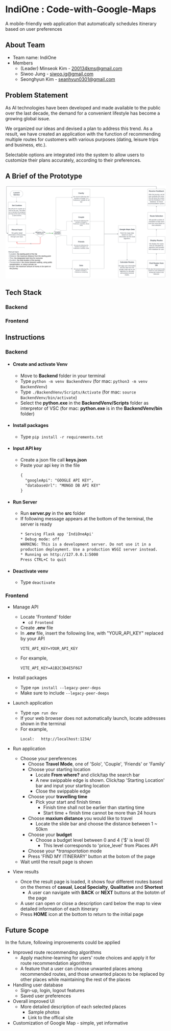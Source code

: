 # IndiOne : Code-with-Google-Maps

A mobile-friendly web application that automatically schedules itinerary based on user preferences

## About Team

- Team name: IndiOne
- Members
  - (Leader) Minseok Kim - 200134kms@gmail.com
  - Siwoo Jung - siwoo.jg@gmail.com
  - Seonghyun Kim - seanhyun0301@gmail.com

## Problem Statement

As AI technologies have been developed and made available to the public over the last decade, the demand for a convenient lifestyle has become a growing global issue.

We organized our ideas and devised a plan to address this trend. As a result, we have created an application with the function of recommending multiple routes for customers with various purposes (dating, leisure trips and business, etc.).

Selectable options are integrated into the system to allow users to customize their plans accurately, according to their preferences.

## A Brief of the Prototype

![Alt text](img/UML.png)

## Tech Stack

### Backend

### Frontend

## Instructions

### Backend

- #### Create and activate Venv

  - Move to **Backend** folder in your terminal
  - Type `python -m venv BackendVenv` (for mac: `python3 -m venv BackendVenv`)
  - Type `./BackendVenv/Scripts/Activate` (for mac: `source BackendVenv/bin/activate`)
  - Select the **python.exe** in the **BackendVenv/Scripts** folder as interpretor of VSC (for mac: **python.exe** is in the **BackendVenv/bin** folder)

- #### Install packages

  - Type `pip install -r requirements.txt`

- #### Input API key

  - Create a json file call **keys.json**
  - Paste your api key in the file
    ```
    {
      "googleApi": "GOOGLE API KEY",
      "databaseUrl": "MONGO DB API KEY"
    }
    ```

- #### Run Server

  - Run **server.py** in the **src** folder
  - If following message appears at the bottom of the terminal, the server is ready
    ```
    * Serving Flask app 'IndiOneApi'
    * Debug mode: off
    WARNING: This is a development server. Do not use it in a production deployment. Use a production WSGI server instead.
    * Running on http://127.0.0.1:5000
    Press CTRL+C to quit
    ```

- #### Deactivate venv
  - Type `deactivate`

### Frontend

- Manage API

  - Locate 'Frontend' folder
    - `cd Frontend`
  - Create **.env** file
  - In **.env** file, insert the following line, with "YOUR_API_KEY" replaced by your API
    ```
    VITE_API_KEY=YOUR_API_KEY
    ```
  - For example,
    ```
    VITE_API_KEY=A1B2C3D4E5F6G7
    ```

- Install packages

  - Type `npm install --legacy-peer-deps`
  - Make sure to include `--legacy-peer-deeps`

- Launch application
  - Type `npm run dev`
  - If your web browser does not automatically launch, locate addresses shown in the terminal
  - For example,
    ```
    Local:   http://localhost:1234/
    ```
- Run application
  - Choose your pereferences
    - Choose **Travel Mode**, one of 'Solo', 'Couple', 'Friends' or 'Family'
    - Choose your starting location
      - Locate **From where?** and click/tap the search bar
      - A new swippable edge is shown. Click/tap 'Starting Location' bar and input your starting location
      - Close the swippable edge
    - Choose your **travelling time**
      - Pick your start and finish times
        - Finish time shall not be earlier than starting time
        - Start time + finish time cannot be more than 24 hours
    - Choose **maxium distance** you would like to travel
      - Locate the slide bar and choose the distance between 1 ~ 50km
    - Choose your **budget**
      - Choose a budget level between 0 and 4 ('$' is level 0)
        - This level corresponds to 'price_level' from Places API
    - Choose your \*_transportation_ mode
    - Press 'FIND MY ITINERARY' button at the botom of the page
  - Wait until the result page is shown
- View results
  - Once the result page is loaded, it shows four different routes based on the themes of **casual**, **Local Specialty**, **Qualitative** and **Shortest**
    - A user can navigate with **BACK** or **NEXT** buttons at the bototm of the page
  - A user can open or close a description card below the map to view detailed information of each itinerary
  - Press **HOME** icon at the bottom to return to the initial page

## Future Scope

In the future, following improvements could be applied

- Improved route recommending algorithms
  - Apply machine-learning for users' route choices and apply it for route recommendation algorithms
  - A feature that a user can choose unwanted places among recommended routes, and those unwanted places to be replaced by other places while maintaining the rest of the places
- Handling user database
  - Sign-up, login, logout features
  - Saved user preferences
- Overall improved UI
  - More detailed description of each selected places
    - Sample photos
    - Link to the offical site
- Customization of Google Map - simple, yet informative
